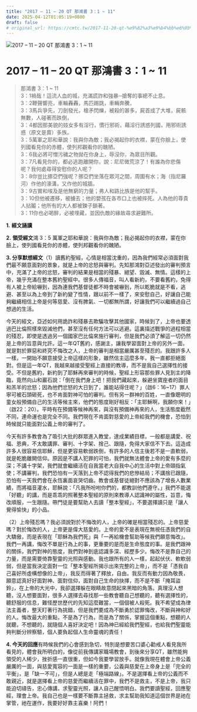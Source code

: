 ```yaml
---
title: "2017 – 11 – 20 QT 那鴻書 3：1 ~ 11"
date: 2025-04-12T01:05:19+0800
draft: false
# original_url: https://cmtc.tw/2017-11-20-qt-%e9%82%a3%e9%b4%bb%e6%9b%b8-3%ef%bc%9a1-11
---
```


![2017 – 11 – 20 QT 那鴻書  3：1 ~ 11](/images/qt.jpg   "2017 – 11 – 20 QT 那鴻書  3：1 ~ 11")

# 2017 – 11 – 20 QT 那鴻書 3：1 ~ 11

> 那鴻書 3：1 ~ 11  
> 3：1禍哉！這流人血的城，充滿謊詐和強暴─搶奪的事總不止息。  
> 3：2鞭聲響亮，車輪轟轟，馬匹踢跳，車輛奔騰，  
> 3：3馬兵爭先，刀劍發光，槍矛閃爍，被殺的甚多，屍首成了大堆，屍骸無數，人碰著而跌倒，  
> 3：4都因那美貌的妓女多有淫行，慣行邪術，藉淫行誘惑列國，用邪術誘惑（原文是賣）多族。  
> 3：5萬軍之耶和華說：我與你為敵；我必揭起你的衣襟，蒙在你臉上，使列國看見你的赤體，使列邦觀看你的醜陋。  
> 3：6我必將可憎污穢之物拋在你身上，辱沒你，為眾目所觀。  
> 3：7凡看見你的，都必逃跑離開你，說：尼尼微荒涼了！有誰為你悲傷呢？我何處尋得安慰你的人呢？  
> 3：8你豈比挪亞們強呢？挪亞們坐落在眾河之間，周圍有水；海（指尼羅河）作他的濠溝，又作他的城牆。  
> 3：9古實和埃及是他無窮的力量；弗人和路比族是他的幫手。  
> 3：10但他被遷移，被擄去；他的嬰孩在各市口上也被摔死。人為他的尊貴人拈鬮；他所有的大人都被鍊子鎖著。  
> 3：11你也必喝醉，必被埋藏，並因仇敵的緣故尋求避難所。

**1.** **經文誦讀**

**2.** **領受經文**鴻 3：5 萬軍之耶和華說：我與你為敵；我必揭起你的衣襟，蒙在你臉上，使列國看見你的赤體，使列邦觀看你的醜陋。

**3. 分享默想經文**（1）讀舊約聖經，心情是相當沈重的，因為我們經常必須面對我們最不願意面對的景象，就是上帝的忿怒與審判。先知那鴻對亞述發出的審判預言中，充滿了上帝的忿怒，審判的結果是相當的殘暴、絕望、毀滅、無情。這樣的上帝，幾乎充滿在整本舊約聖經中。很多人傳福音，叫人看新約，不要看舊約，免得有人被上帝給嚇到，因為連我們基督徒都不時會被嚇到，所以乾脆就是不看，逃避、甚至以為上帝到了新約變了性情，跟以前不一樣了，來安慰自己，好讓自己能夠繼續相信上帝是何等慈愛、沒有脾氣、一切都無所謂，好讓我們可以繼續過自己想過的生活。

今天的經文，亞述如何用詭詐和殘暴去欺騙攻擊其他國家，時候到了，上帝也要透過巴比倫照樣來毀滅他們，甚至沒有任何方法可以逃避。這裏描述戰爭的過程相當的殘忍，即使是透過另一個國家巴比倫來施行審判，但是我們必須了解這一切仍然是上帝的旨意與允許。這一年QT舊約，感謝主，讓我學習面對上帝的另外一面，就是對於罪惡和終究不悔改之人，上帝的審判是相當嚴厲甚至殘忍的。我跟許多人一樣，一開始不願意接受上帝這樣的形象，雖然信主這麼多年，我一直都拒絕面對。但是這一年QT，我越來越接受聖經上直接的教導，而不是我自己選擇性的接受。不但是舊約，新約到了耶穌再來審判的時候，聖經上形容那些罪人見到主的降臨，竟然向山和巖石說：「倒在我們身上吧！把我們藏起來，躲避坐寶座者的面目和羔羊的忿怒；因為他們忿怒的大日到了，誰能站得住呢？」（啟6：16~17）罪人寧可被石頭砸死，也不肯面對神可怕的審判。但有另一群神的百姓，一直像聰明的童女般預備自己的生活等候主來，他們的態度剛好相反：「主耶穌啊，我願你來！」（啟22：20）。平時有在預備等候神再來，與沒有預備神再來的人，生活態度截然不同，連命運也是完全不同。我們現在不肯面對慈愛的上帝給我們的機會，恐怕到時候就只能面對公義上帝的審判了。

今天有許多教會為了吸引大批的群眾進入教堂，達成業績目標，一般都是講愛、祝福、恩典，不太敢講罪、審判、十字架、捨己、跟隨，免得大家信不下去。這造成許多人很容易信耶穌，但是更容易軟弱跌倒，有許多的人信主後若不是一直軟弱，就是乾脆離開信仰。原因是不講人犯罪的可怕，我們就無法體會上帝的愛有多麼的深；不講十字架，我們就會繼續活在自我當老大自我中心的生活中對上帝頤指氣使；不講審判，我們恐怕有一天落到上帝不認得我們的悲慘結局；不講捨已跟隨，恐怕有一天我們會在永恆裏面哀哭切齒。教會或基督徒絕對不應該為了增長人數業績，而將福音灌水，耶穌說：「凡我所吩咐你們的，都教訓他們遵守。」我們不能選「好聽」的講，而是乖乖的照著整本聖經的原則來教導人認識神的屬性，旨意，悔改順服，一生跟隨。帶門徒是要幫助人去讀「整本聖經」，不要選擇讀只是「讓人覺得愉快」的小品。

（2）上帝殘忍嗎？我必須說對於不悔改的人，上帝的確是相當殘忍的。上帝慈愛嗎？對於悔改的人，上帝更是偉大慈愛的。上帝的愛不是表現在無視任憑我們的自大驕傲，而是表現在「耶穌為我們死」與「一再給機會幫助等候我們願意悔改」。我們一再講，悔改不單是行為上的事，更重要的是而是生命態度的事。是我們跟神的關係，我們對神的態度，我們對神到底認識多深、經歷多少。悔改不是靠自己的力量，而是需要倚靠聖靈的光照與感動。我也跟所有的人一樣，起起伏伏、軟軟弱弱，但是當我決定面對一位「整本聖經所揭示出來完整的上帝」，而不是「憑我自己喜好所虛構想像的上帝」，我反而得著了釋放，自由。我反而有動力因為敬畏，願意認真好好面對神、面對信仰，面對自己生命的抉擇，而不是不斷「掩耳盜鈴」，在上帝的大光中，我卻選擇躲在眼睛故意閉起來黑暗的角落。真理沒人想聽，沒人想要面對，很多人選擇去尋找那一些教會聽自己想聽的，聽有選擇性的，聽舒服的信息，難怪歷世歷代的先知這麼難當，一個個被人殺死。我不希望成為律法主義者，整天盯著行為挑錯，但是我們要成為不斷勇於認罪悔改，不斷與神和好的人。悔改最大的重點，不是為了行為，而是為了關係，掌握這個重點，想聽的人就聽，不想聽的，就隨個人喜好決定吧！因為神已經給我們聖經，也給我們聖靈能夠判斷分辨察驗，個人要負起個人生命靈魂的責任！

**4. 今天的回應**有時候我們的心會感到急切，特別是想要苦口婆心勸戒人看見我所看見的，體會我所明白的，像從前我傳講家職場教會，到後來分享QT，雖然能夠領受的人稀少，挫折感一直很重，但如今我要學習放手。就像我現在體會上帝公義嚴厲的一面，與慈愛寬容的一面是一樣的重要，公義與慈愛在上帝身上是「完全的平衡」，是「缺一不可」，但是人總是走「極端路線」。不是選擇看上帝的公義而不敢親近，就是選擇看上帝的慈愛而繼續活在罪中，我們不是救主，不是上帝，我只能迫切禱告，忠心傳講，求聖靈光照，讓人自己醒悟明白。我們要讀聖經，回應聖經，理會上帝。我自己也是一樣要不斷靠主拯救，求主幫助我知道這個世界是祂在掌管，祂在運作，我要好好靠主喜樂！阿們！